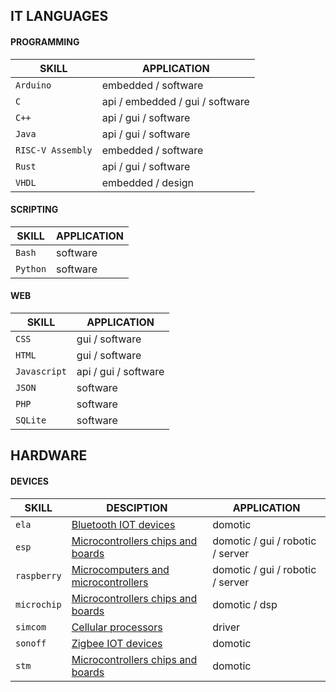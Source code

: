 ## IT LANGUAGES

#### PROGRAMMING

|SKILL|APPLICATION|
|-----|-----------|
|`Arduino`|embedded / software|
|`C`|api / embedded / gui / software|
|`C++`|api / gui / software|
|`Java`|api / gui / software|
|`RISC-V Assembly`|embedded / software|
|`Rust`|api / gui / software|
|`VHDL`|embedded / design|

#### SCRIPTING

|SKILL|APPLICATION|
|-----|-----------|
|`Bash`|software|
|`Python`|software|

#### WEB

|SKILL|APPLICATION|
|-----|-----------|
|`CSS`|gui / software|
|`HTML`|gui / software|
|`Javascript`|api / gui / software|
|`JSON`|software|
|`PHP`|software|
|`SQLite`|software|

## HARDWARE

#### DEVICES

|SKILL|DESCIPTION|APPLICATION|
|-----|----------|-----------|
|`ela`|[Bluetooth IOT devices](https://elainnovation.com/beacon-bluetooth/)|domotic|
|`esp`|[Microcontrollers chips and boards](https://www.espressif.com/)|domotic / gui / robotic / server|
|`raspberry`|[Microcomputers and microcontrollers](https://www.raspberrypi.com/)|domotic / gui / robotic / server|
|`microchip`|[Microcontrollers chips and boards](https://www.microchip.com/)|domotic / dsp|
|`simcom`|[Cellular processors](https://www.simcom.com/)|driver|
|`sonoff`|[Zigbee IOT devices](https://sonoff.tech/fr-fr)|domotic|
|`stm`|[Microcontrollers chips and boards](https://www.st.com/content/st_com/en.html)|domotic|
